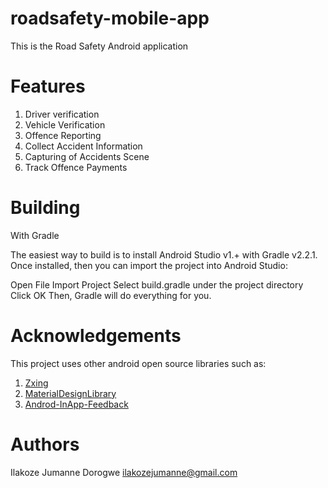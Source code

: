 # roadsafety-mobile-app
This is the Road Safety Android application

# Features

1. Driver verification
2. Vehicle Verification
3. Offence Reporting
4. Collect Accident Information
5. Capturing of Accidents Scene
6. Track Offence Payments

# Building

With Gradle

The easiest way to build is to install Android Studio v1.+ with Gradle v2.2.1. Once installed, then you can import the project into Android Studio:

Open File
Import Project
Select build.gradle under the project directory
Click OK
Then, Gradle will do everything for you.


# Acknowledgements

This project uses other android open source libraries such as:


1. [Zxing](https://github.com/username/repo/blob/branch/docs/more_words.md)
2. [MaterialDesignLibrary](https://github.com/cozej4/MaterialDesignLibrary)
3. [Androd-InApp-Feedback](http://www.android-feedback.com/library)


# Authors

Ilakoze Jumanne Dorogwe ilakozejumanne@gmail.com
